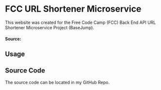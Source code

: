 # FCC URL Shortener Microservice

This website was created for the Free Code Camp (FCC) Back End API URL Shortener Microservice Project (BaseJump).

#### Source:

## Usage


## Source Code
The source code can be located in my GitHub Repo.
